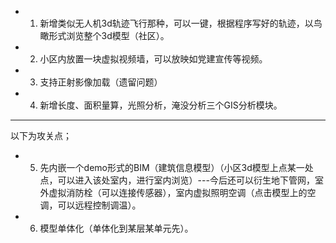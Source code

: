 + 1. 新增类似无人机3d轨迹飞行那种，可以一键，根据程序写好的轨迹，以鸟瞰形式浏览整个3d模型（社区）。
+ 2. 小区内放置一块虚拟视频墙，可以放映如党建宣传等视频。
+ 3. 支持正射影像加载（遗留问题）
+ 4. 新增长度、面积量算，光照分析，淹没分析三个GIS分析模块。
---
 以下为攻关点；
+ 5. 先内嵌一个demo形式的BIM（建筑信息模型）（小区3d模型上点某一处点，可以进入该处室内，进行室内浏览）---今后还可以衍生地下管网，室外虚拟消防栓（可以连接传感器），室内虚拟照明空调（点击模型上的空调，可以远程控制调温）。
+ 6. 模型单体化（单体化到某层某单元先）。